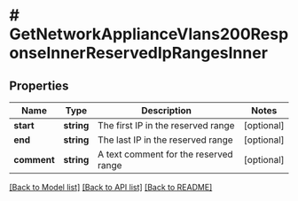 # # GetNetworkApplianceVlans200ResponseInnerReservedIpRangesInner

## Properties

Name | Type | Description | Notes
------------ | ------------- | ------------- | -------------
**start** | **string** | The first IP in the reserved range | [optional]
**end** | **string** | The last IP in the reserved range | [optional]
**comment** | **string** | A text comment for the reserved range | [optional]

[[Back to Model list]](../../README.md#models) [[Back to API list]](../../README.md#endpoints) [[Back to README]](../../README.md)
